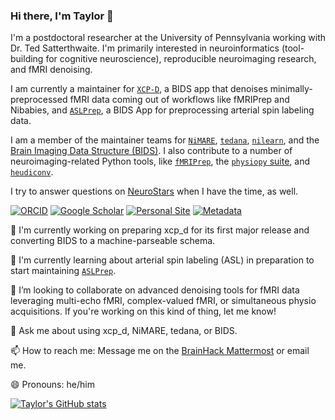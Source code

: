 ### Hi there, I'm Taylor 👋

<!--
**tsalo/tsalo** is a ✨ _special_ ✨ repository because its `README.md` (this file) appears on your GitHub profile.
-->
I'm a postdoctoral researcher at the University of Pennsylvania working with Dr. Ted Satterthwaite.
I'm primarily interested in neuroinformatics (tool-building for cognitive neuroscience), reproducible neuroimaging research, and fMRI denoising.

I am currently a maintainer for [`XCP-D`](https://github.com/PennLINC/xcp_d), a BIDS app that denoises minimally-preprocessed fMRI data coming out of workflows like fMRIPrep and Nibabies, and [`ASLPrep`](https://github.com/PennLINC/aslprep), a BIDS App for preprocessing arterial spin labeling data.

I am a member of the maintainer teams for [`NiMARE`](https://github.com/neurostuff/NiMARE), [`tedana`](https://github.com/ME-ICA/tedana), [`nilearn`](https://github.com/nilearn/nilearn), and the [Brain Imaging Data Structure (BIDS)](https://bids.neuroimaging.io). I also contribute to a number of neuroimaging-related Python tools, like [`fMRIPrep`](https://github.com/poldracklab/fmriprep), the [`physiopy` suite](https://github.com/physiopy), and [`heudiconv`](https://github.com/nipy/heudiconv).

I try to answer questions on [NeuroStars](https://neurostars.org) when I have the time, as well.

[![ORCID](https://img.shields.io/badge/ORCID-0000--0001--9813--3167-9745f5?style=flat-square.svg)](https://orcid.org/0000-0001-9813-3167)
[![Google Scholar](https://img.shields.io/badge/Google-Scholar-orange?style=flat-square.svg)](https://scholar.google.com/citations?user=IPacJoAAAAAJ)
[![Personal Site](https://img.shields.io/badge/Personal_Site-green?style=flat-square.svg)](https://tsalo.github.io)
[![Metadata](https://img.shields.io/badge/Citation_Metadata-blue?style=flat-square.svg)](https://github.com/tsalo/meta)

🔭 I'm currently working on preparing xcp_d for its first major release and converting BIDS to a machine-parseable schema.

🌱 I'm currently learning about arterial spin labeling (ASL) in preparation to start maintaining [`ASLPrep`](https://github.com/PennLINC/aslprep).

👯 I’m looking to collaborate on advanced denoising tools for fMRI data leveraging multi-echo fMRI, complex-valued fMRI, or simultaneous physio acquisitions. If you're working on this kind of thing, let me know!

💬 Ask me about using xcp_d, NiMARE, tedana, or BIDS.

📫 How to reach me: Message me on the [BrainHack Mattermost](https://mattermost.brainhack.org) or email me.

😄 Pronouns: he/him

[![Taylor's GitHub stats](https://github-readme-stats.vercel.app/api?username=tsalo&theme=midnight-purple)](https://github.com/anuraghazra/github-readme-stats)
